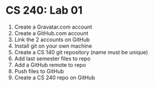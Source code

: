 CS 240: Lab 01
==============

1. Create a Gravatar.com account
2. Create a GitHub.com account
3. Link the 2 accounts on GitHub
4. Install git on your own machine
5. Create a CS 140 git repository
   (name must be unique)
6. Add last semester files to repo
7. Add a GitHub remote to repo
8. Push files to GitHub
9. Create a CS 240 repo on GitHub
